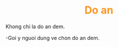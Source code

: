 <h1 style="text-align: center; color: #fc9724">Do an</h1>
<p class="color:#4286f4">Khong chi la do an dem.</p>
<p>-Goi y nguoi dung ve chon do an dem.</p>
